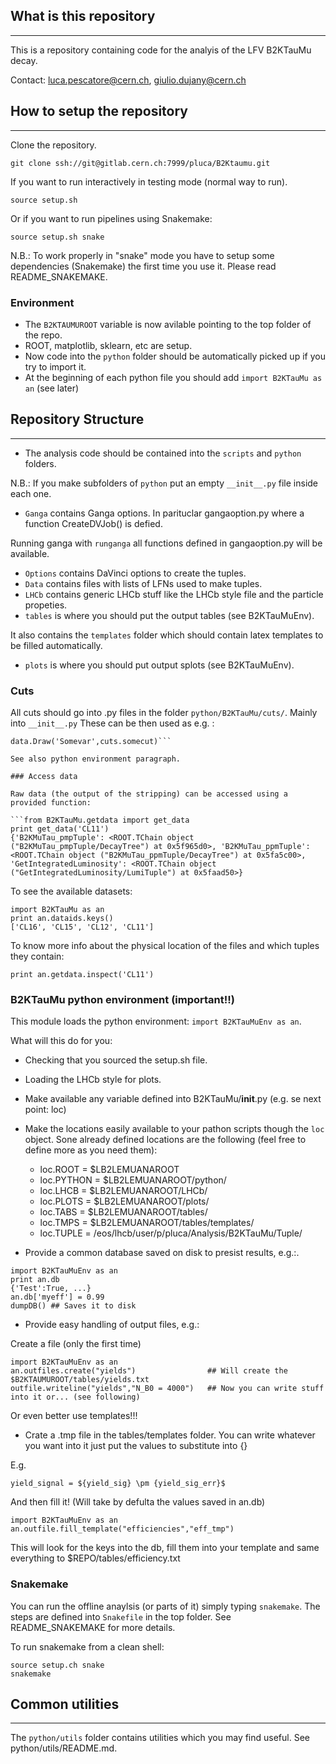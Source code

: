 ## What is this repository
------

This is a repository containing code for the analyis of the LFV B2KTauMu decay.

Contact: luca.pescatore@cern.ch, giulio.dujany@cern.ch

## How to setup the repository
------

Clone the repository.

```git clone ssh://git@gitlab.cern.ch:7999/pluca/B2Ktaumu.git```

If you want to run interactively in testing mode (normal way to run).

```source setup.sh```

Or if you want to run pipelines using Snakemake:

```source setup.sh snake ```

N.B.: To work properly in "snake" mode you have to setup some dependencies (Snakemake) the first time you use it.
Please read README_SNAKEMAKE.

### Environment

* The `B2KTAUMUROOT` variable is now avilable pointing to the top folder of the repo.
* ROOT, matplotlib, sklearn, etc are setup.
* Now code into the `python` folder should be automatically picked up if you try to import it.
* At the beginning of each python file you should add `import B2KTauMu as an` (see later)


## Repository Structure
------

* The analysis code should be contained into the `scripts` and `python` folders.

N.B.: If you make subfolders of `python` put an empty `__init__.py` file inside each one.
* `Ganga` contains Ganga options. In parituclar gangaoption.py where a function CreateDVJob()
is defied. 

Running ganga with `runganga` all functions defined in gangaoption.py will be available.
* `Options` contains DaVinci options to create the tuples.
* `Data` contains files with lists of LFNs used to make tuples.
* `LHCb` contains generic LHCb stuff like the LHCb style file and the particle propeties.
* `tables` is where you should put the output tables (see B2KTauMuEnv).

It also contains the `templates` folder which should contain latex templates to be filled automatically.
* `plots` is where you should put output splots (see B2KTauMuEnv).

### Cuts

All cuts should go into .py files in the folder `python/B2KTauMu/cuts/`. Mainly into `__init__.py`
These can be then used as e.g. :

```import B2KTauMu.cuts as cuts
data.Draw('Somevar',cuts.somecut)```

See also python environment paragraph.

### Access data

Raw data (the output of the stripping) can be accessed using a provided function:

```from B2KTauMu.getdata import get_data
print get_data('CL11')
{'B2KMuTau_pmpTuple': <ROOT.TChain object ("B2KMuTau_pmpTuple/DecayTree") at 0x5f965d0>, 'B2KMuTau_ppmTuple': <ROOT.TChain object ("B2KMuTau_ppmTuple/DecayTree") at 0x5fa5c00>, 'GetIntegratedLuminosity': <ROOT.TChain object ("GetIntegratedLuminosity/LumiTuple") at 0x5faad50>}
```

To see the available datasets: 

```
import B2KTauMu as an
print an.dataids.keys()
['CL16', 'CL15', 'CL12', 'CL11']
```

To know more info about the physical location of the files and which tuples they contain:

```
print an.getdata.inspect('CL11')
```

### B2KTauMu python environment (important!!)

This module loads the python environment: `import B2KTauMuEnv as an`.

What will this do for you:

* Checking that you sourced the setup.sh file.

* Loading the LHCb style for plots.

* Make available any variable defined into B2KTauMu/__init__.py (e.g. se next point: loc)

* Make the locations easily available to your pathon scripts though the `loc` object. Sone already defined locations are the following (feel free to define more as you need them):

    - loc.ROOT   = $LB2LEMUANAROOT
    - loc.PYTHON = $LB2LEMUANAROOT/python/
    - loc.LHCB   = $LB2LEMUANAROOT/LHCb/
    - loc.PLOTS  = $LB2LEMUANAROOT/plots/
    - loc.TABS   = $LB2LEMUANAROOT/tables/
    - loc.TMPS   = $LB2LEMUANAROOT/tables/templates/
    - loc.TUPLE  = /eos/lhcb/user/p/pluca/Analysis/B2KTauMu/Tuple/

* Provide a common database saved on disk to presist results, e.g.:.

```
import B2KTauMuEnv as an
print an.db
{'Test':True, ...}
an.db['myeff'] = 0.99
dumpDB() ## Saves it to disk
```

* Provide easy handling of output files, e.g.:

Create a file (only the first time)
```
import B2KTauMuEnv as an
an.outfiles.create("yields")                ## Will create the $B2KTAUMUROOT/tables/yields.txt
outfile.writeline("yields","N_B0 = 4000")   ## Now you can write stuff into it or... (see following)
```

Or even better use templates!!!

   - Crate a .tmp file in the tables/templates folder. You can write whatever you want into it just put the values to substitute into {}
   
   E.g.
   ```
   yield_signal = ${yield_sig} \pm {yield_sig_err}$
   ```
   
   And then fill it! (Will take by defulta the values saved in an.db)

```
import B2KTauMuEnv as an
an.outfile.fill_template("efficiencies","eff_tmp")
```
  
  This will look for the keys into the db, fill them into your template and same everything to $REPO/tables/efficiency.txt



### Snakemake

You can run the offline anaylsis (or parts of it) simply typing `snakemake`.
The steps are defined into `Snakefile` in the top folder. See README_SNAKEMAKE for more details.

To run snakemake from a clean shell:

```
source setup.ch snake
snakemake
```


## Common utilities
------

The `python/utils` folder contains utilities which you may find useful. See python/utils/README.md.


